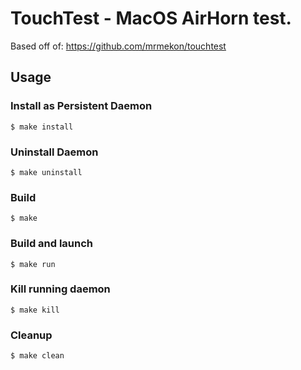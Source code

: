# TouchTest - MacOS AirHorn test.
Based off of: https://github.com/mrmekon/touchtest

## Usage

### Install as Persistent Daemon
```
$ make install
```

### Uninstall Daemon
```
$ make uninstall
```

### Build
```
$ make
```

### Build and launch
```
$ make run
```

### Kill running daemon
```
$ make kill
```

### Cleanup
```
$ make clean
```
